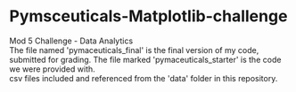# Pymsceuticals-Matplotlib-challenge
Mod 5 Challenge - Data Analytics                                 
The  file named 'pymaceuticals_final' is the final version of my code, submitted for grading. The file marked 'pymaceuticals_starter' is the code we were provided with.                   
csv files included and referenced from the 'data' folder in this repository.
